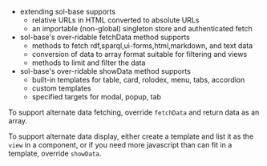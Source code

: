 
* extending sol-base supports
   * relative URLs in HTML converted to absolute URLs
   * an importable (non-global) singleton store and authenticated fetch
* sol-base's over-ridable fetchData method supports
    * methods to fetch rdf,sparql,ui-forms,html,markdown, and text data
    * conversion of data to array format suitable for filtering and views
    * methods to limit and filter the data
* sol-base's over-ridable showData method supports
    * built-in templates for table, card, rolodex, menu, tabs, accordion
    * custom templates
    * specified targets for modal, popup, tab

To support alternate data fetching, override `fetchData` and return data as
an array.

To support alternate data display, either create a template and list it as the `view` in a component, or if you need more javascript than can fit in a template, override `showData`.

